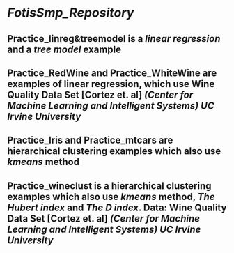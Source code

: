 # *FotisSmp_Repository*
## **Practice_linreg&treemodel** is a *linear regression* and a *tree model* example
## Practice_RedWine and Practice_WhiteWine are examples of linear regression, which use **Wine Quality Data Set [Cortez et. al]** *(Center for Machine Learning and Intelligent Systems) UC Irvine University*
## Practice_Iris and Practice_mtcars are **hierarchical clustering** examples which also use *kmeans* method
## Practice_wineclust is a **hierarchical clustering** examples which also use *kmeans* method, *The Hubert index* and *The D index*. Data: **Wine Quality Data Set [Cortez et. al]** *(Center for Machine Learning and Intelligent Systems) UC Irvine University*
